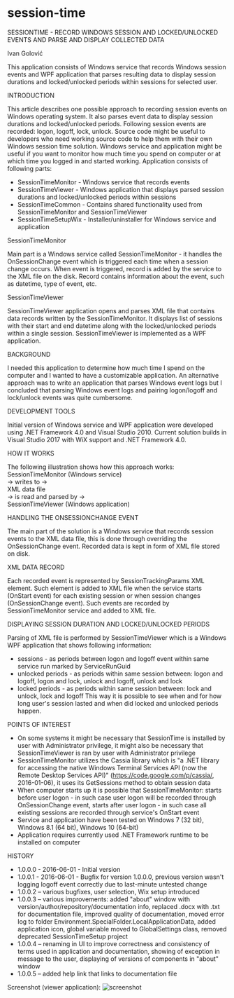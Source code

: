 # session-time
SESSIONTIME - RECORD WINDOWS SESSION AND LOCKED/UNLOCKED EVENTS AND PARSE AND DISPLAY COLLECTED DATA

Ivan Golović

This application consists of Windows service that records Windows session events and WPF application that parses resulting data to display session durations and locked/unlocked periods within sessions for selected user.

INTRODUCTION

This article describes one possible approach to recording session events on Windows operating system. It also parses event data to display session durations and locked/unlocked periods. Following session events are recorded: logon, logoff, lock, unlock.
Source code might be useful to developers who need working source code to help them with their own Windows session time solution. Windows service and application might be useful if you want to monitor how much time you spend on computer or at which time you logged in and started working.
Application consists of following parts:
- SessionTimeMonitor - Windows service that records events
- SessionTimeViewer - Windows application that displays parsed session durations and locked/unlocked periods within sessions
- SessionTimeCommon - Contains shared functionality used from SessionTimeMonitor and SessionTimeViewer
- SessionTimeSetupWix - Installer/uninstaller for Windows service and application

SessionTimeMonitor

Main part is a Windows service called SessionTimeMonitor - it handles the OnSessionChange event which is triggered each time when a session change occurs. When event is triggered, record is added by the service to the XML file on the disk. Record contains information about the event, such as datetime, type of event, etc.

SessionTimeViewer

SessionTimeViewer application opens and parses XML file that contains data records written by the SessionTimeMonitor. It displays list of sessions with their start and end datetime along with the locked/unlocked periods within a single session. SessionTimeViewer is implemented as a WPF application.

BACKGROUND

I needed this application to determine how much time I spend on the computer and I wanted to have a customizable application. An alternative approach was to write an application that parses Windows event logs but I concluded that parsing Windows event logs and pairing logon/logoff and lock/unlock events was quite cumbersome.

DEVELOPMENT TOOLS

Initial version of Windows service and WPF application were developed using .NET Framework 4.0 and Visual Studio 2010. Current solution builds in Visual Studio 2017 with WiX support and .NET Framework 4.0.

HOW IT WORKS

The following illustration shows how this approach works:  
SessionTimeMonitor (Windows service)  
-> writes to ->  
XML data file  
-> is read and parsed by ->  
SessionTimeViewer (Windows application)

HANDLING THE ONSESSIONCHANGE EVENT

The main part of the solution is a Windows service that records session events to the XML data file, this is done through overriding the OnSessionChange event. Recorded data is kept in form of XML file stored on disk.

XML DATA RECORD

Each recorded event is represented by SessionTrackingParams XML element. Such element is added to XML file when the service starts (OnStart event) for each existing session or when session changes (OnSessionChange event). Such events are recorded by SessionTimeMonitor service and added to XML file.

DISPLAYING SESSION DURATION AND LOCKED/UNLOCKED PERIODS

Parsing of XML file is performed by SessionTimeViewer which is a Windows WPF application that shows following information:
-	sessions - as periods between logon and logoff event within same service run marked by ServiceRunGuid
-	unlocked periods - as periods within same session between: logon and logoff, logon and lock, unlock and logoff, unlock and lock
-	locked periods - as periods within same session between: lock and unlock, lock and logoff
This way it is possible to see when and for how long user's session lasted and when did locked and unlocked periods happen.

POINTS OF INTEREST

-	On some systems it might be necessary that SessionTime is installed by user with Administrator privilege, it might also be necessary that SessionTimeViewer is ran by user with Administrator privilege
-	SessionTimeMonitor utilizes the Cassia library which is "a .NET library for accessing the native Windows Terminal Services API (now the Remote Desktop Services API)" (https://code.google.com/p/cassia/, 2016-01-06), it uses its GetSessions method to obtain session data
-	When computer starts up it is possible that SessionTimeMonitor: starts before user logon - in such case user logon will be recorded through OnSessionChange event, starts after user logon - in such case all existing sessions are recorded through service's OnStart event
-	Service and application have been tested on Windows 7 (32 bit), Windows 8.1 (64 bit), Windows 10 (64-bit)
-	Application requires currently used .NET Framework runtime to be installed on computer

HISTORY

-	1.0.0.0 - 2016-06-01 - Initial version
-	1.0.0.1 - 2016-06-01 - Bugfix for version 1.0.0.0, previous version wasn't logging logoff event correctly due to last-minute untested change
-	1.0.0.2 – various bugfixes, user selection, Wix setup introduced
-	1.0.0.3 – various improvements: added "about" window with version/author/repository/documentation info, replaced .docx with .txt for documentation file, improved quality of documentation, moved error log to folder Environment.SpecialFolder.LocalApplicationData, added application icon, global variable moved to GlobalSettings class, removed deprecated SessionTimeSetup project
-	1.0.0.4 – renaming in UI to improve correctness and consistency of terms used in application and documentation, showing of exception in message to the user, displaying of versions of components in "about" window
-	1.0.0.5 – added help link that links to documentation file

Screenshot (viewer application):
![screenshot](./screenshot.png?raw=true)


